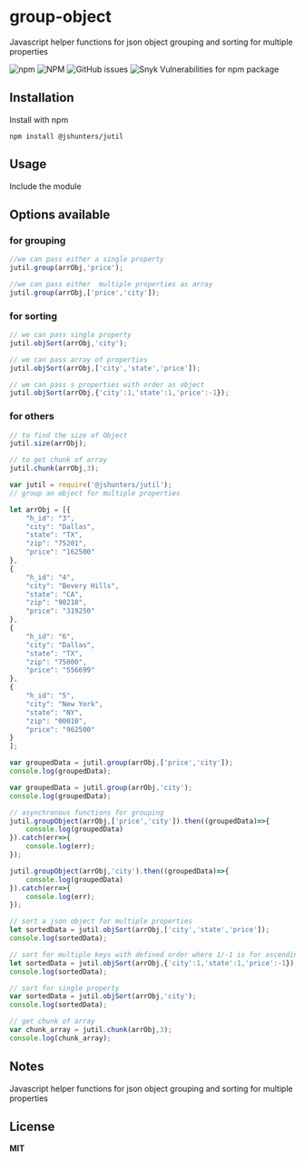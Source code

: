 # group-object
Javascript helper functions for json object grouping and sorting for multiple properties

![npm](https://img.shields.io/npm/v/@jshunters/jutil?color=green&style=flat-square)   ![NPM](https://img.shields.io/npm/l/@jshunters/jutil)  ![GitHub issues](https://img.shields.io/github/issues/jshunters/jutil)  ![Snyk Vulnerabilities for npm package](https://img.shields.io/snyk/vulnerabilities/npm/@jshunters/jutil)

## Installation

Install with npm

```
npm install @jshunters/jutil
```

## Usage

Include the module

## Options available 




### for grouping 

```javascript
//we can pass either a single property
jutil.group(arrObj,'price');

//we can pass either  multiple properties as array
jutil.group(arrObj,['price','city']);
```

### for sorting

```javascript
// we can pass single property 
jutil.objSort(arrObj,'city');

// we can pass array of properties 
jutil.objSort(arrObj,['city','state','price']);

// we can pass s properties with order as object
jutil.objSort(arrObj,{'city':1,'state':1,'price':-1});
```

### for others

```javascript
// to find the size of Object
jutil.size(arrObj);

// to get chunk of array
jutil.chunk(arrObj,3);
```

```javascript
var jutil = require('@jshunters/jutil');
// group an object for multiple properties

let arrObj = [{
    "h_id": "3",
    "city": "Dallas",
    "state": "TX",
    "zip": "75201",
    "price": "162500"
},
{
    "h_id": "4",
    "city": "Bevery Hills",
    "state": "CA",
    "zip": "90210",
    "price": "319250"
},
{
    "h_id": "6",
    "city": "Dallas",
    "state": "TX",
    "zip": "75000",
    "price": "556699"
},
{
    "h_id": "5",
    "city": "New York",
    "state": "NY",
    "zip": "00010",
    "price": "962500"
}
];

var groupedData = jutil.group(arrObj,['price','city']);
console.log(groupedData); 

var groupedData = jutil.group(arrObj,'city');
console.log(groupedData);

// asynchronous functions for grouping
jutil.groupObject(arrObj,['price','city']).then((groupedData)=>{
    console.log(groupedData)
}).catch(err=>{
    console.log(err);
});

jutil.groupObject(arrObj,'city').then((groupedData)=>{
    console.log(groupedData)
}).catch(err=>{
    console.log(err);
});

// sort a json object for multiple properties
let sortedData = jutil.objSort(arrObj,['city','state','price']);
console.log(sortedData); 

// sort for multiple keys with defined order where 1/-1 is for ascending/descending orders
let sortedData = jutil.objSort(arrObj,{'city':1,'state':1,'price':-1});
console.log(sortedData); 

// sort for single property
var sortedData = jutil.objSort(arrObj,'city');
console.log(sortedData); 

// get chunk of array
var chunk_array = jutil.chunk(arrObj,3);
console.log(chunk_array); 
```
## Notes

Javascript helper functions for json object grouping and sorting for multiple properties

## License

**MIT**
